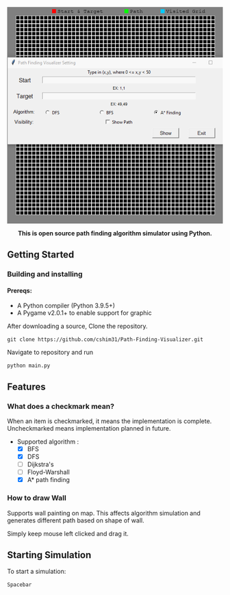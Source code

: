 <div align="center">
 <img alt="preview" src="https://github.com/cshim31/searching-algorithm-visualizer/blob/master/img/preview.gif" align=center />
</div>

<p align="center">
 <strong>This is open source path finding algorithm simulator using Python.</strong>
</p>

## Getting Started
### Building and installing
#### Prereqs:
- A Python compiler (Python 3.9.5+)
- A Pygame v2.0.1+ to enable support for graphic

<p> After downloading a source, Clone the repository.</p>
    
    git clone https://github.com/cshim31/Path-Finding-Visualizer.git
    
<p> Navigate to repository and run </p>    

    python main.py
    
## Features

### What does a checkmark mean?

</p>When an item is checkmarked, it means the implementation is complete. Uncheckmarked means implementation planned in future. 

- Supported algorithm :
  - [x] BFS
  - [x] DFS
  - [ ] Dijkstra's
  - [ ] Floyd-Warshall
  - [x] A* path finding  
 
### How to draw Wall 
</p>Supports wall painting on map. This affects algorithm simulation and generates different path based on shape of wall.
</p>Simply keep mouse left clicked and drag it.


## Starting Simulation
<p>To start a simulation:</p>

    Spacebar
  






